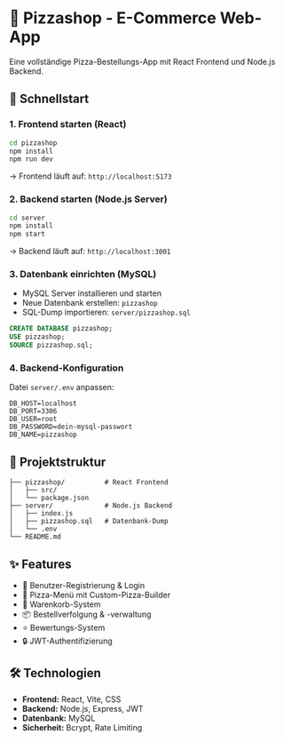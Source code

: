 # 🍕 Pizzashop - E-Commerce Web-App

Eine vollständige Pizza-Bestellungs-App mit React Frontend und Node.js Backend.

## 🚀 Schnellstart

### 1. Frontend starten (React)
```bash
cd pizzashop
npm install
npm run dev
```
→ Frontend läuft auf: `http://localhost:5173`

### 2. Backend starten (Node.js Server)  
```bash
cd server
npm install
npm start
```
→ Backend läuft auf: `http://localhost:3001`

### 3. Datenbank einrichten (MySQL)
- MySQL Server installieren und starten
- Neue Datenbank erstellen: `pizzashop`
- SQL-Dump importieren: `server/pizzashop.sql`

```sql
CREATE DATABASE pizzashop;
USE pizzashop;
SOURCE pizzashop.sql;
```

### 4. Backend-Konfiguration
Datei `server/.env` anpassen:
```
DB_HOST=localhost
DB_PORT=3306
DB_USER=root
DB_PASSWORD=dein-mysql-passwort
DB_NAME=pizzashop
```

## 📁 Projektstruktur
```
├── pizzashop/          # React Frontend
│   ├── src/
│   └── package.json
├── server/             # Node.js Backend
│   ├── index.js
│   ├── pizzashop.sql   # Datenbank-Dump
│   └── .env
└── README.md
```

## ✨ Features
- 👤 Benutzer-Registrierung & Login
- 🍕 Pizza-Menü mit Custom-Pizza-Builder
- 🛒 Warenkorb-System
- 📦 Bestellverfolgung & -verwaltung
- ⭐ Bewertungs-System
- 🔒 JWT-Authentifizierung

## 🛠️ Technologien
- **Frontend:** React, Vite, CSS
- **Backend:** Node.js, Express, JWT
- **Datenbank:** MySQL
- **Sicherheit:** Bcrypt, Rate Limiting
